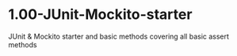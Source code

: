 # 1.00-JUnit-Mockito-starter
JUnit &amp; Mockito starter and basic methods covering all basic assert methods
